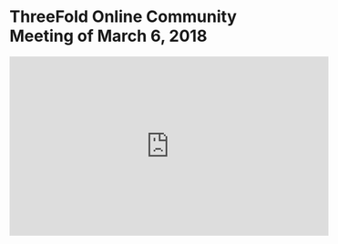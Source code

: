 # ThreeFold Online Community Meeting of March 6, 2018

<iframe width="560" height="315" src="https://www.youtube.com/embed/cr4-kHSdkkg" frameborder="0" allow="autoplay; encrypted-media" allowfullscreen></iframe>